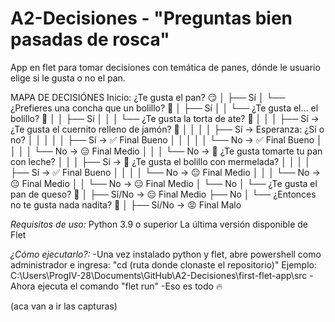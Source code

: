 # A2-Decisiones - "Preguntas bien pasadas de rosca"
App en flet para tomar decisiones con temática de panes, dónde le usuario elige si le gusta o no el pan.

MAPA DE DECISIÓNES
Inicio: ¿Te gusta el pan? 😏
│
├── Sí
│   └── ¿Prefieres una concha que un bolillo? 🥐
│       ├── Sí
│       │   └── ¿Te gusta el... el bolillo? 👀
│       │       ├── Sí
│       │       │   └── ¿Te gusta la torta de ate? 🤑
│       │       │       ├── Sí → ¿Te gusta el cuernito relleno de jamón? 🥪
│       │       │       │   ├── Sí → Esperanza: ¿Sí o no?
│       │       │       │   │   ├── Sí → ✅ Final Bueno
│       │       │       │   │   └── No → ✅ Final Bueno
│       │       │       │   └── No → 😑 Final Medio
│       │       │       └── No → 🥛 ¿Te gusta tomarte tu pan con leche?
│       │       │           ├── Sí → 🍯 ¿Te gusta el bolillo con mermelada?
│       │       │           │   ├── Sí → ✅ Final Bueno
│       │       │           │   └── No → 😑 Final Medio
│       │       │           └── No → 😑 Final Medio
│       │       └── No → 😑 Final Medio
│       └── No
│           └── ¿Te gusta el pan de queso? 🧀
│               ├── Sí/No → 😑 Final Medio
├── No
│   └── ¿Entonces no te gusta nada nadita? 🥺
│       ├── Sí/No → 😡 Final Malo

*Requisitos de uso:*
Python 3.9 o superior
La última versión disponible de Flet

*¿Cómo ejecutarlo?:*
-Una vez instalado python y flet, abre powershell como administrador e ingresa: "cd (ruta donde clonaste el repositorio)"
Ejemplo: C:\Users\ProgIV-28\Documents\GitHub\A2-Decisiones\first-flet-app\src
-Ahora ejecuta el comando "flet run"
-Eso es todo 🔥

(aca van a ir las capturas)